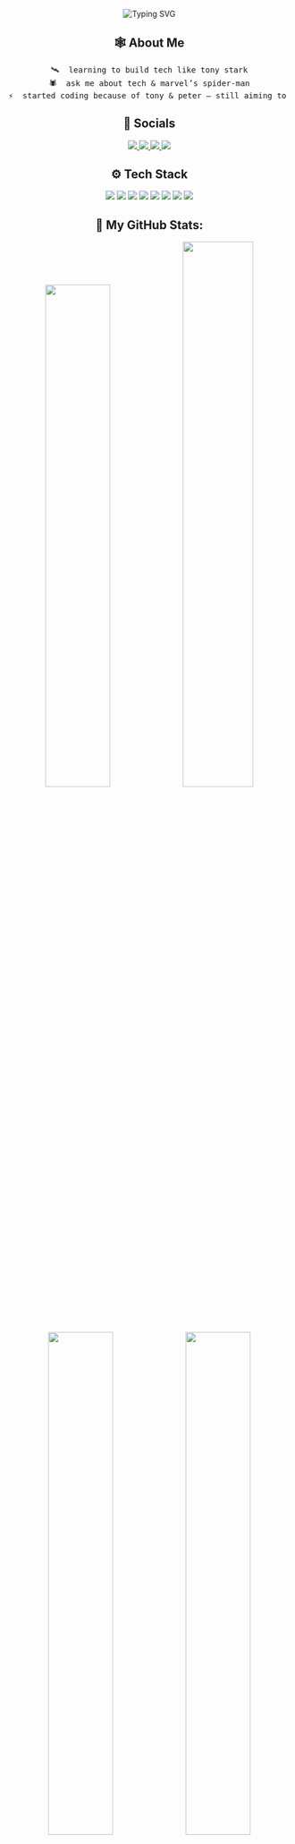 <p align="center">
  <img src="https://readme-typing-svg.demolab.com?font=JetBrains+Mono&weight=600&size=50&color=AAAAAA&center=true&vCenter=true&width=800&lines=Hello+buddy%2C+I+am+Leela.;Nice+meeting+you+!!;I+love+Spider-Man+BTW.;" alt="Typing SVG" />
</p>
<div align="center">
  
## 🕸️ About Me
<pre>
🛰️  learning to build tech like tony stark
🕷️  ask me about tech & marvel’s spider-man
⚡  started coding because of tony & peter — still aiming to build my own J.A.R.V.I.S
</pre>


## 🧬 Socials
<a href="https://www.linkedin.com/in/leela-m-336334301">
  <img src="https://img.shields.io/badge/LinkedIn-%230077B5.svg?style=for-the-badge&logo=linkedin&logoColor=white" />
</a>
<a href="https://x.com/@LEELA55555">
  <img src="https://img.shields.io/badge/X-black.svg?style=for-the-badge&logo=x&logoColor=white" />
</a>
<a href="https://pinterest.com/Leela_o05">
  <img src="https://img.shields.io/badge/Pinterest-%23E60023.svg?style=for-the-badge&logo=pinterest&logoColor=white" />
</a>
<a href="mailto:leela592023@gmail.com">
  <img src="https://img.shields.io/badge/Gmail-D14836?style=for-the-badge&logo=gmail&logoColor=white" />
</a>

## ⚙️ Tech Stack
<img src="https://img.shields.io/badge/React-20232A?style=for-the-badge&logo=react&logoColor=61DAFB" />
<img src="https://img.shields.io/badge/Node.js-339933?style=for-the-badge&logo=nodedotjs&logoColor=white" />
<img src="https://img.shields.io/badge/Express.js-000000?style=for-the-badge&logo=express&logoColor=white" />
<img src="https://img.shields.io/badge/MongoDB-4EA94B?style=for-the-badge&logo=mongodb&logoColor=white" />
<img src="https://img.shields.io/badge/Next.js-000000?style=for-the-badge&logo=nextdotjs&logoColor=white" />
<img src="https://img.shields.io/badge/TailwindCSS-06B6D4?style=for-the-badge&logo=tailwindcss&logoColor=white" />
<img src="https://img.shields.io/badge/Figma-F24E1E?style=for-the-badge&logo=figma&logoColor=white" />
<img src="https://img.shields.io/badge/Git-F05032?style=for-the-badge&logo=git&logoColor=white" />


## 🦾 My GitHub Stats:
<img width="48%" src="https://github-readme-stats.vercel.app/api?username=Leela0o5&show_icons=true&theme=react&hide_border=true" />
<img width="50%" src="https://github-readme-streak-stats.herokuapp.com/?user=Leela0o5&theme=react&hide_border=true" />
<br/>
<img width="48%" src="https://github-readme-stats.vercel.app/api/top-langs/?username=Leela0o5&layout=compact&theme=react&hide_border=true" />
<img width="48%" src="https://github-contributor-stats.vercel.app/api?username=Leela0o5&limit=5&theme=react&combine_all_yearly_contributions=true&hide_border=true" />

### Made with a whole lot of ❤️ and thanks for visiting!



</div>

